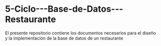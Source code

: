 # 5-Ciclo---Base-de-Datos---Restaurante
El presente repositorio contiene los documentos necesarios para el diseño y la implementación de la base de datos de un restaurante
